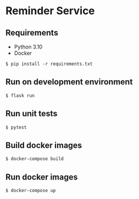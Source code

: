# Reminder Service

## Requirements

 * Python 3.10
 * Docker

`$ pip install -r requirements.txt`

## Run on development environment

`$ flask run`

## Run unit tests

`$ pytest`

## Build docker images

`$ docker-compose build`

## Run docker images

`$ docker-compose up`

